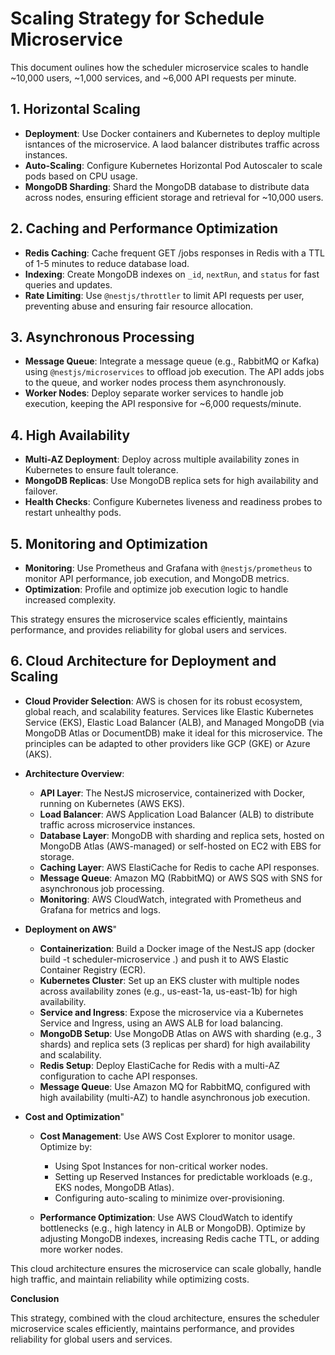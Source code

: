 # Scaling Strategy for Schedule Microservice

This document oulines how the scheduler microservice scales to handle ~10,000 users, ~1,000 services, and ~6,000 API requests per minute.

## 1. Horizontal Scaling
-  **Deployment**: Use Docker containers and Kubernetes to deploy multiple isntances of the microservice. A laod balancer distributes traffic across instances.
-  **Auto-Scaling**: Configure Kubernetes Horizontal Pod Autoscaler to scale pods based on CPU usage.
-  **MongoDB Sharding**: Shard the MongoDB database to distribute data across nodes, ensuring efficient storage and retrieval for ~10,000 users.

## 2. Caching and Performance Optimization
- **Redis Caching**: Cache frequent GET /jobs responses in Redis with a TTL of 1-5 minutes to reduce database load.
- **Indexing**: Create MongoDB indexes on `_id`, `nextRun`, and `status` for fast queries and updates.
- **Rate Limiting**: Use `@nestjs/throttler` to limit API requests per user, preventing abuse and ensuring fair resource allocation.

## 3. Asynchronous Processing
- **Message Queue**: Integrate a message queue (e.g., RabbitMQ or Kafka) using `@nestjs/microservices` to offload job execution. The API adds jobs to the queue, and   worker nodes process them asynchronously.
- **Worker Nodes**: Deploy separate worker services to handle job execution, keeping the API responsive for ~6,000 requests/minute.

## 4. High Availability
- **Multi-AZ Deployment**: Deploy across multiple availability zones in Kubernetes to ensure fault tolerance.
- **MongoDB Replicas**: Use MongoDB replica sets for high availability and failover.
- **Health Checks**: Configure Kubernetes liveness and readiness probes to restart unhealthy pods.

## 5. Monitoring and Optimization
- **Monitoring**: Use Prometheus and Grafana with `@nestjs/prometheus` to monitor API performance, job execution, and MongoDB metrics.
- **Optimization**: Profile and optimize job execution logic to handle increased complexity.

This strategy ensures the microservice scales efficiently, maintains performance, and provides reliability for global users and services.

## 6. Cloud Architecture for Deployment and Scaling
- **Cloud Provider Selection**: AWS is chosen for its robust ecosystem, global reach, and scalability features. Services like Elastic Kubernetes Service (EKS), Elastic Load Balancer (ALB), and Managed MongoDB (via MongoDB Atlas or DocumentDB) make it ideal for this microservice. The principles can be adapted to other providers like GCP (GKE) or Azure (AKS).

- **Architecture Overview**: 
    - **API Layer**: The NestJS microservice, containerized with Docker, running on Kubernetes (AWS EKS).
    - **Load Balancer**: AWS Application Load Balancer (ALB) to distribute traffic across microservice instances.
    - **Database Layer**: MongoDB with sharding and replica sets, hosted on MongoDB Atlas (AWS-managed) or self-hosted on EC2 with EBS for storage.
    - **Caching Layer**: AWS ElastiCache for Redis to cache API responses.
    - **Message Queue**: Amazon MQ (RabbitMQ) or AWS SQS with SNS for asynchronous job processing.
    - **Monitoring**: AWS CloudWatch, integrated with Prometheus and Grafana for metrics and logs.

- **Deployment on AWS**"
    - **Containerization**: Build a Docker image of the NestJS app (docker build -t scheduler-microservice .) and push it to AWS Elastic Container Registry (ECR).
    - **Kubernetes Cluster**: Set up an EKS cluster with multiple nodes across availability zones (e.g., us-east-1a, us-east-1b) for high availability.
    - **Service and Ingress**: Expose the microservice via a Kubernetes Service and Ingress, using an AWS ALB for load balancing.
    - **MongoDB Setup**: Use MongoDB Atlas on AWS with sharding (e.g., 3 shards) and replica sets (3 replicas per shard) for high availability and scalability.
    - **Redis Setup**: Deploy ElastiCache for Redis with a multi-AZ configuration to cache API responses.
    - **Message Queue**: Use Amazon MQ for RabbitMQ, configured with high availability (multi-AZ) to handle asynchronous job execution.

- **Cost and Optimization**"
    - **Cost Management**: Use AWS Cost Explorer to monitor usage. Optimize by:
        - Using Spot Instances for non-critical worker nodes.
        - Setting up Reserved Instances for predictable workloads (e.g., EKS nodes, MongoDB Atlas).
        - Configuring auto-scaling to minimize over-provisioning.
        
    - **Performance Optimization**: Use AWS CloudWatch to identify bottlenecks (e.g., high latency in ALB or MongoDB). Optimize by adjusting MongoDB indexes, increasing Redis cache TTL, or adding more worker nodes.

This cloud architecture ensures the microservice can scale globally, handle high traffic, and maintain reliability while optimizing costs.

**Conclusion**

This strategy, combined with the cloud architecture, ensures the scheduler microservice scales efficiently, maintains performance, and provides reliability for global users and services.